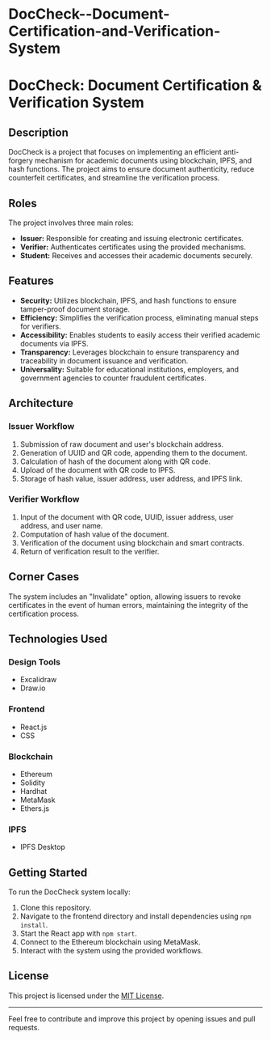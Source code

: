 # DocCheck--Document-Certification-and-Verification-System
# DocCheck: Document Certification & Verification System

## Description

DocCheck is a project that focuses on implementing an efficient anti-forgery mechanism for academic documents using blockchain, IPFS, and hash functions. The project aims to ensure document authenticity, reduce counterfeit certificates, and streamline the verification process.

## Roles

The project involves three main roles:

- **Issuer:** Responsible for creating and issuing electronic certificates.
- **Verifier:** Authenticates certificates using the provided mechanisms.
- **Student:** Receives and accesses their academic documents securely.

## Features

- **Security:** Utilizes blockchain, IPFS, and hash functions to ensure tamper-proof document storage.
- **Efficiency:** Simplifies the verification process, eliminating manual steps for verifiers.
- **Accessibility:** Enables students to easily access their verified academic documents via IPFS.
- **Transparency:** Leverages blockchain to ensure transparency and traceability in document issuance and verification.
- **Universality:** Suitable for educational institutions, employers, and government agencies to counter fraudulent certificates.

## Architecture

### Issuer Workflow

1. Submission of raw document and user's blockchain address.
2. Generation of UUID and QR code, appending them to the document.
3. Calculation of hash of the document along with QR code.
4. Upload of the document with QR code to IPFS.
5. Storage of hash value, issuer address, user address, and IPFS link.

### Verifier Workflow

1. Input of the document with QR code, UUID, issuer address, user address, and user name.
2. Computation of hash value of the document.
3. Verification of the document using blockchain and smart contracts.
4. Return of verification result to the verifier.

## Corner Cases

The system includes an "Invalidate" option, allowing issuers to revoke certificates in the event of human errors, maintaining the integrity of the certification process.

## Technologies Used

### Design Tools

- Excalidraw
- Draw.io

### Frontend

- React.js
- CSS

### Blockchain

- Ethereum
- Solidity
- Hardhat
- MetaMask
- Ethers.js

### IPFS

- IPFS Desktop

## Getting Started

To run the DocCheck system locally:

1. Clone this repository.
2. Navigate to the frontend directory and install dependencies using `npm install`.
3. Start the React app with `npm start`.
4. Connect to the Ethereum blockchain using MetaMask.
5. Interact with the system using the provided workflows.

## License

This project is licensed under the [MIT License](LICENSE).

---

Feel free to contribute and improve this project by opening issues and pull requests.
